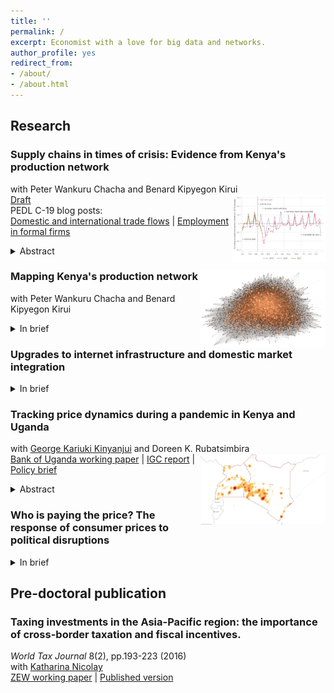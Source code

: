 ```yaml
---
title: ''
permalink: /
excerpt: Economist with a love for big data and networks.
author_profile: yes
redirect_from:
- /about/
- /about.html
---
```



## Research ###
### Supply chains in times of crisis: Evidence from Kenya's production network 
 with Peter Wankuru Chacha and Benard Kipyegon Kirui <img src="images/weekly_transactions_2019_20_21_with_policyevents.png" width="150" align="right" /> \
 [Draft](http://verena-wiedemann.github.io/files/Covid_supply_chains_August2022.pdf) \
PEDL C-19 blog posts:   
[Domestic and international trade flows](https://pedl.cepr.org/publications/domestic-and-international-trade-flows-during-covid-19-pandemic-evidence-kenya%E2%80%99s) | [Employment in formal firms](https://pedl.cepr.org/publications/short-term-impact-covid-19-shock-employment-formal-firms-kenya) 
<details>
<summary>Abstract</summary>
<div align="justify">  <small> Trading relationships between suppliers and buyers play a key role in transmitting both local and international shocks. We use rich transaction-level data from Kenya to study the relevance of a firm's domestic network position and links to international supply chains in determining its trajectory during the COVID-19 crisis. We document that firms with varying degrees of exposure to import and export markets differ substantially in terms of their size and age profile. The specialisation of direct importers, often intermediaries, on international markets made them very vulnerable to the initial COVID-19 shock. Exporters, one-third of which operate in primary sectors, experienced a less drastic downturn. We find that both importers and exporters adjust their domestic supply chains in response to international trade shocks. Sourcing from international markets crowds in domestic purchases, while sales abroad and at home are substitutes. Diversified domestic networks further helped to mitigate the impact of severe shocks like the COVID-19 crisis and contributed to a stronger recovery. </small>  </div> </details> 

### Mapping Kenya's production network <img src="images/undirected_matlab_network_copper.png" width="200" align="right" /> 
with Peter Wankuru Chacha and Benard Kipyegon Kirui
<details>
<summary>In brief</summary>
<div align="justify">  <small> 
We use administrative tax records to track over 4 million firm-to-firm relationships between 57,000 formal private sector firms in Kenya. The data allows us to map the domestic production network and study trade flows between regions and sectors over the course of six years. We further study links of the network to international supply chains, proximity to final consumers and the public sector.
 </small>  </div> </details> 
 
### Upgrades to internet infrastructure and domestic market integration
<details>
<summary>In brief</summary>
<div align="justify">  <small> 
This project studies the relevance of upgrades to digital infrastructure for domestic firm-to-firm trade and the geographic dispersion of welfare gains from greater connectivity in Kenya.
 </small>  </div> </details> 
 
### Tracking price dynamics during a pandemic in Kenya and Uganda 
with [George Kariuki Kinyanjui](https://sites.google.com/view/george-kariuki-kinyanjui/home?authuser=0) and Doreen K. Rubatsimbira <img src="images/heatmap_rice.png" width="200" align="right" /> \
[Bank of Uganda working paper](https://www.bou.or.ug/bou/bouwebsite/bouwebsitecontent/research/BoUworkingPapers/research/BouWorkingPapers/2021/Tracking-price-dynamics-during-a-pandemic-in-Kenya-and-Uganda_WP-02-2021.pdf) | [IGC report](https://www.theigc.org/wp-content/uploads/2021/07/Wiedmann-et-al-June-2021-Final-report.pdf) | [Policy brief](https://www.theigc.org/wp-content/uploads/2021/07/Kinyanjui-et-al-June-2021-Policy-brief.pdf) 
<details>
<summary>Abstract</summary>
<div align="justify"> <small> As the Covid-19 pandemic unfolded across the globe, the economic impact has been characterised by a combination of supply and demand shocks with an *a priori* unclear effect on price dynamics. Using real-time primary price data covering a wide range of geographic areas, we track the impact of the pandemic on prices in Kenya and Uganda during the initial shutdown period and the subsequent re-opening phase. We find evidence that price levels for essential food items were higher during the initial phase of the pandemic. The impact was short-lived and moderate in Kenya, but continued for an extended period in Uganda where government restrictions were tighter and in place for a more prolonged period of time. We further combine the price data with information on changes in visiting patterns of smartphone users at localities like workplaces, grocery stores and other retail locations. The results suggest that mobility patterns continue to have an impact on price dynamics beyond the initial shutdown phase. We estimate that a 10 percentage point reduction in activities at workplace locations leads to a 0.3% and 1.4% increase in food prices in Kenya and Uganda respectively. This result is stable across a variety of empirical specifications, although we cannot rule out that the effect is zero in Kenya. </small> </div> </details> 

### Who is paying the price? The response of consumer prices to political disruptions
<details>
<summary>In brief</summary>
<div align="justify">  <small> 
This project looks at the implications of protests and political disruptions for consumer price dynamics in Ethiopia
and Pakistan combining geo-referenced secondary and primary data.
</small> </div> </details> 

## Pre-doctoral publication ###
### Taxing investments in the Asia-Pacific region: the importance of cross-border taxation and fiscal incentives.
*World Tax Journal* 8(2), pp.193-223 (2016) \
with [Katharina Nicolay](https://www.zew.de/en/team/kfi) \
[ZEW working paper](https://ftp.zew.de/pub/zew-docs/dp/dp15014.pdf) | [Published version](https://www.ibfd.org/shop/journal/asia-pacificinternational-taxing-investments-asia-pacific-region-importance-cross)


  


